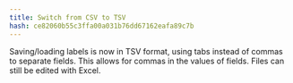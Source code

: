 ```yaml
---
title: Switch from CSV to TSV
hash: ce82060b55c3ffa00a031b76dd67162eafa89c7b
---
```

Saving/loading labels is now in TSV format, using tabs instead of commas to separate fields. This allows for commas in the values of fields. Files can still be edited with Excel.